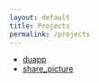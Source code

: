 ```yaml
---
layout: default
title: Projects
permalink: /projects
---
```


* [duapp](https://github.com/brucewar/duapp)
* [share_picture](https://github.com/brucewar/share_picture)